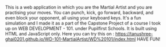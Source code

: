 This is a web application in which you are the Martial Artist and you are practising your moves. 
You can punch, kick, go forward, backward, and even block your opponent, all using your keyboard keys. 
It's a fun simulation and I made it as a part of the Capstone Project of a course I took up on WEB DEVELOPMENT - 101. under Pupilfirst Schools.
It is built using HTML and JavaScript only. 
Here you can try this on : https://tanushree-ghai0201.github.io/WD-101-MartialArtist/WD%20101/index.html
HAVE FUN!
